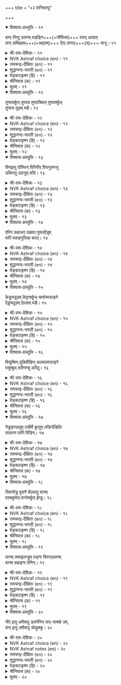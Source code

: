 +++
title = "०२ वान्सिऱप्पु"

+++


<details open><summary>विश्वास-प्रस्तुतिः - ११</summary>

वान्-निऩ्ऱु उलगम् वऴङ्गि+++(=जीवित्वा)+++ वरुद् अलाल्  
तान् अमिऴ्दम्+++(=अमृतम्)+++ ऎऩ्ऱ् उणरऱ्+++(ल्)+++-पाऱ्ऱु।     ११
</details>

<details><summary>श्री-राम-देशिकः - ११</summary>

लोकोऽयं **जीवति** सदा  
यतो वर्षेण हेतुना ।  
लोक-स्थिति-करं वर्षं  
ततो ऽमृतम् इदं **विदुः** ॥ ११॥
</details>

<details><summary>NVK Ashraf choice (en) - ११</summary>

००११
Rain is deemed a nectar of life
As its unfailing fall sustains the world. *
(Satguru Subramuniyaswami)
</details>

<details><summary>रामचन्द्र-दीक्षितः (en) - ११</summary>

11\. vāṉ niṉṟu ulakam vaḻaṅki varutalāṉ,  
tāṉ amiḻtam eṉṟu uṇaral pāṟṟu.

11\. The world for its existence depends on unfailing rainfall; the rain may well be regarded as the nectar of life.  
</details>

<details><summary>शुद्धानन्द-भारती (en) - ११</summary>

1\. வான்நின்று உலகம் வழங்கி வருதலால்  
தான்அமிழ்தம் என்றுணரற் பாற்று  
The genial rain ambrosia call:  
The world but lasts while rain shall fall.         11  
</details>

<details><summary>वेङ्कटकृष्ण (हि) - ११</summary>

11
उचित समय की वृष्टि से, जीवित है संसार ।  
मानी जाती है तभी, वृष्टि अमृत की धार ॥
</details>

<details><summary>श्रीनिवास (क) - ११</summary>

11. मळयिन्दले लोकवु वर्धिसुत्तदॆ; अदुदरिन्द अदु अमृतक्कॆ सम   

</details>

<details><summary>मूलम् - ११</summary>

वान्निऩ्ऱु उलगम् वऴङ्गि वरुदलाल्  
तान्अमिऴ्दम् ऎऩ्ऱुणरऱ्पाऱ्ऱु।     ११
</details>

<details open><summary>विश्वास-प्रस्तुतिः - १२</summary>

तुप्पार्क्कुत् तुप्पाय तुप्पाक्कित् तुप्पार्क्कुत्  
तुप्पाय तूउम् मऴै।     १२
</details>

<details><summary>श्री-राम-देशिकः - १२</summary>

आहारापेक्षलोकस्य भोज्यं धान्यादिकं बहु ।  
उत्पाथ पेयतामेति स्वयं वर्षे जलात्मना ॥ १२॥
</details>

<details><summary>NVK Ashraf choice (en) - १२</summary>

००१२
Rain is not only a consumable for the consumer
But also begets other consumables.
(K. Kannan)
</details>

<details><summary>रामचन्द्र-दीक्षितः (en) - १२</summary>

12\. tuppārkkut tuppu āya tuppu ākki, tuppārkkut  
tuppu āyatūum maḻai.

12\. The rain is the source of all articles of food that man needs. It becomes his drink too.  
</details>

<details><summary>शुद्धानन्द-भारती (en) - १२</summary>

2\. துப்பார்க்குத் துப்பாய துப்பாக்கித் துப்பார்க்குத்  
துப்பாய தூஉம் மழை  
The rain begets the food we eat  
And forms a food and drink concrete.         12  
</details>

<details><summary>वेङ्कटकृष्ण (हि) - १२</summary>

12
आहारी को अति रुचिर‍, अन्नरूप आहार ।  
वृष्ति सृष्टि कर फिर स्वयं, बनती है आहार ॥
</details>

<details><summary>श्रीनिवास (क) - १२</summary>

12. उण्णुववरिगॆ तक्क उणिसन्नु बॆळॆयॆलु नॆरवागुवुदु मळॆ ; नीरडिकॆयिन्द बळलिदवरिगॆ ताने उणिसागुवुदु मळॆ.

</details>

<details><summary>मूलम् - १२</summary>

तुप्पार्क्कुत् तुप्पाय तुप्पाक्कित् तुप्पार्क्कुत्  
तुप्पाय तूउम् मऴै।     १२
</details>

<details open><summary>विश्वास-प्रस्तुतिः - १३</summary>

विण्इऩ्ऱु पॊय्प्पिन् विरिनीर् वियनुलगत्तु  
उळ्निऩ्ऱु उडऱ्ऱुम् पसि।      १३
</details>

<details><summary>श्री-राम-देशिकः - १३</summary>

चतुर्भिः सागरैः देशे व्याप्तेपि क्षुदियं स्थिता ।  
प्राणिनो बाधते मेघे यथाकालमवर्षति ॥ १३॥
</details>

<details><summary>NVK Ashraf choice (en) - १३</summary>

००१३
This vast world, with expanse of seas,
Will still suffer with famine if clouds deceive rain.
(N.V.K. Ashraf)
</details>

<details><summary>रामचन्द्र-दीक्षितः (en) - १३</summary>

13\. viṇ iṉṟu poyppiṉ, virinīr viyaṉ ulakattu-  
uḷ niṉṟu uṭaṟṟum paci.

13\. Hunger would stalk abroad and torment this wide sea-girt world were the rims to fail in time.  
</details>

<details><summary>शुद्धानन्द-भारती (en) - १३</summary>

3\. விண்இன்று பொய்ப்பின் விரிநீர் வியனுலகத்து  
உள்நின்று உடற்றும் பசி  
Let clouds their visits stay, and dearth  
Distresses all the sea-girt earth.         13  
</details>

<details><summary>वेङ्कटकृष्ण (हि) - १३</summary>

13
बादल-दल बरसे नहीं, यदि मौसम में चूक ।  
जलधि-धिरे भूलोक में, क्षुत से हो आति हूक ॥
</details>

<details><summary>श्रीनिवास (क) - १३</summary>

13. मळॆ बारदॆ होदरॆ सुत्तलू नीरिनिन्द व्यापिसिद ई लोकवन्नु हसिवु काडुत्तदॆ.

</details>

<details><summary>मूलम् - १३</summary>

विण्इऩ्ऱु पॊय्प्पिन् विरिनीर् वियनुलगत्तु  
उळ्निऩ्ऱु उडऱ्ऱुम् पसि।      १३
</details>

<details open><summary>विश्वास-प्रस्तुतिः - १४</summary>

एरिन् उऴाअर् उऴवर् पुयल्ऎन्नुम्  
वारि वळङ्गुऩ्ऱिक् काल्।      १४
</details>

<details><summary>श्री-राम-देशिकः - १४</summary>

नष्टायां वर्षसम्पत्तौ धान्योत्पादनतत्पराः ।  
लाङ्गलेन भुवं नैव कर्षयेयुः कृषीवलाः ॥ १४॥
</details>

<details><summary>NVK Ashraf choice (en) - १४</summary>

००१४
If that bounty called rain decrease,
Ploughing by ploughmen would also cease.
(N.V.K. Ashraf)
</details>

<details><summary>रामचन्द्र-दीक्षितः (en) - १४</summary>

14\. ēriṉ uḻāar uḻavar, puyal eṉṉum  
vāri vaḷam kuṉṟikkāl.

14\. The cultivators would cease to plough were the clouds’ free supply of water to fail.  
</details>

<details><summary>शुद्धानन्द-भारती (en) - १४</summary>

4\. ஏரின் உழாஅர் உழவர் புயலென்னும்  
வாரி வளங்குன்றிக் கால்  
Unless the fruitful shower descend,  
The ploughman's sacred toil must end.         14  
</details>

<details><summary>वेङ्कटकृष्ण (हि) - १४</summary>

14
कर्षक जन से खेत में, हल न चलाया जाय ।  
धन-वर्षा-संपत्ति की, कम होती यदि आय ॥
</details>

<details><summary>श्रीनिवास (क) - १४</summary>

14. मोडदिन्द सुरियुव मळॆय नीरिनाश्रयवु बलगुन्दितादरॆ रैतर व्यवसायवू निन्तन्तॆये

</details>

<details><summary>मूलम् - १४</summary>

एरिन् उऴाअर् उऴवर् पुयल्ऎन्नुम्  
वारि वळङ्गुऩ्ऱिक् काल्।      १४
</details>

<details open><summary>विश्वास-प्रस्तुतिः - १५</summary>

कॆडुप्पदूउम् कॆट्टार्क्कुच् चार्वाय्मऱ्ऱाङ्गे  
ऎडुप्पदूउम् ऎल्लाम् मऴै।      १५
</details>

<details><summary>श्री-राम-देशिकः - १५</summary>

वर्षे त्ववर्षत् जगतीं नाशयित्वा कदाचन् ।  
अथ स्वयमनावृष्टि बाधितामपि रक्षति ॥ १५॥
</details>

<details><summary>NVK Ashraf choice (en) - १५</summary>

००१५
Rain holds the power of ruin.
Rain also lifts up those it has ruined.
(Norman Cutler)
</details>

<details><summary>रामचन्द्र-दीक्षितः (en) - १५</summary>

15\. keṭuppatūum, keṭṭārkkuc cārvāy maṟṟu āṅkē  
eṭuppatūum, ellām maḻai.

15\. It is the rain that afflicts man and it is its fall that relieves him.  
</details>

<details><summary>शुद्धानन्द-भारती (en) - १५</summary>

5\. கெடுப்பதூஉங் கெட்டார்க்குச் சார்வாய்மற் றாங்கே  
எடுப்பதூஉம் எல்லாம் மழை  
Destruction it may sometimes pour,  
But only rain can life restore.         15  
</details>

<details><summary>वेङ्कटकृष्ण (हि) - १५</summary>

15
वर्षा है ही आति प्रबल, सब को कर बरबाद ।  
फिर दुखियों का साथ दे, करे वही आबाद ॥
</details>

<details><summary>श्रीनिवास (क) - १५</summary>

15. सकालक्कॆ सुरियदॆ, मळॆ मनुष्यन बाळन्नु कॆडिसुत्तदॆ. अदे रीति सकालक्कॆ सुरिदु, कॆट्ट मनुष्यनन्नु मेलॆत्तुवुदू मळॆये.

</details>

<details><summary>मूलम् - १५</summary>

कॆडुप्पदूउम् कॆट्टार्क्कुच् चार्वाय्मऱ्ऱाङ्गे  
ऎडुप्पदूउम् ऎल्लाम् मऴै।      १५
</details>

<details open><summary>विश्वास-प्रस्तुतिः - १६</summary>

विसुम्बिन् तुळिवीऴिन् अल्लाल्मऱ्ऱाङ्गे  
पसुम्बुल् तलैगाण्बु अरिदु।      १६
</details>

<details><summary>श्री-राम-देशिकः - १६</summary>

जलानां बिन्दवो मेघात् न पतेयुर्यदि क्षितौ ।  
लोके द्रष्टुं न शक्यन्ते हरितास्तृणसम्पदः ॥ १६॥
</details>

<details><summary>NVK Ashraf choice (en) - १६</summary>

००१६
If clouds stop dropping raindrops,
Even blades of grass will stop rising. *
(P.S. Sundaram), (N.V.K. Ashraf)
</details>

<details><summary>रामचन्द्र-दीक्षितः (en) - १६</summary>

16\. vicumpiṉ tuḷi vīḻiṉ allāl, maṟṟu āṅkē  
pacum pul talai kāṇpu aritu.

16\. If the clouds were to withhold rain not even a blade of grass would rustle on earth.  
</details>

<details><summary>शुद्धानन्द-भारती (en) - १६</summary>

6\. விசும்பின் துளிவீழின் அல்லால்மற் றாங்கே  
பசும்புல் தலைகாண்பு அரிது  
No grassy blade its head will rear,  
If from the cloud no drop appear.         16  
</details>

<details><summary>वेङ्कटकृष्ण (हि) - १६</summary>

16
बिना हुए आकाश से, रिमझिम रिमझिम वृष्टि ।  
हरि भरी तृण नोक भी, आयेगी नहीं दृष्टि ॥
</details>

<details><summary>श्रीनिवास (क) - १६</summary>

16. आकाशदिन्द मळॆहनि बेळदॆ, हसिरु हुल्लु कूड तलॆयॆत्तदु.

</details>

<details><summary>मूलम् - १६</summary>

विसुम्बिन् तुळिवीऴिन् अल्लाल्मऱ्ऱाङ्गे  
पसुम्बुल् तलैगाण्बु अरिदु।      १६
</details>

<details open><summary>विश्वास-प्रस्तुतिः - १७</summary>

नॆडुङ्गडलुम् तन्नीर्मै कुऩ्ऱुम् तडिन्दॆऴिलि  
तान्नल्गा तागि विडिन्।      १७
</details>

<details><summary>श्री-राम-देशिकः - १७</summary>

पीत्वा जलनिधिं लोके यदि मेघो न वर्षति ।  
अगाघोऽप्युदधिस्तेन समृद्धिरहितो भवेत् ॥ १७॥
</details>

<details><summary>NVK Ashraf choice (en) - १७</summary>

००१७
Even the vast sea will lose its richness,
If clouds cease and fail to bestow.
(N.V.K. Ashraf), (J. Narayanaswamy)
</details>

<details><summary>रामचन्द्र-दीक्षितः (en) - १७</summary>

17\. neṭuṅ kaṭalum taṉ nīrmai kuṉṟum, taṭintu eḻili-  
tāṉ nalkātu ākiviṭiṉ.

17\. Even the illimitable deep shrinks if the clouds do not pour and replenish it.  
</details>

<details><summary>शुद्धानन्द-भारती (en) - १७</summary>

7\. நெடுங்கடலும் தன்நீர்மை குன்றும் தடிந்தெழிலி  
தான்நல்கா தாகி விடின்  
The ocean's wealth will waste away,  
Except the cloud its stores repay.         17  
</details>

<details><summary>वेङ्कटकृष्ण (हि) - १७</summary>

17
घटा घटा कर जल‍धि को, यदि न करे फिर दान ।  
विस्तृत बड़े समुद्र का, पानी उतरा जान ॥
</details>

<details><summary>श्रीनिवास (क) - १७</summary>

17. मोडवु मळॆयन्नु सुरिसुव कृपॆतोरदॆ होदल्लि, कडलिन अपार जलसम्पत्तु कूड कुग्गिहोगुवुदु.

</details>

<details><summary>मूलम् - १७</summary>

नॆडुङ्गडलुम् तन्नीर्मै कुऩ्ऱुम् तडिन्दॆऴिलि  
तान्नल्गा तागि विडिन्।      १७
</details>

<details open><summary>विश्वास-प्रस्तुतिः - १८</summary>

सिऱप्पॊडु पूसनै सॆल्लादु वानम्  
वऱक्कुमेल् वानोर्क्कुम् ईण्डु।      १८
</details>

<details><summary>श्री-राम-देशिकः - १८</summary>

देवताराधनं नित्यं विशेषादुत्सवादिकम् ।  
लोके नैव प्रवर्तेत मेघो यदि न वर्षति ॥ १८॥
</details>

<details><summary>NVK Ashraf choice (en) - १८</summary>

००१८
If the heavens dry up, the very gods
Will lack festival and worship.
(P.S. Sundaram)
</details>

<details><summary>रामचन्द्र-दीक्षितः (en) - १८</summary>

18\. ciṟappoṭu pūcaṉai cellātu-vāṉam  
vaṟakkumēl, vāṉōrkkum, īṇṭu.

18\. If the rains were to fail there would be no more o£ferings and festivals to the gods.  
</details>

<details><summary>शुद्धानन्द-भारती (en) - १८</summary>

8\. சிறப்பொடு பூசனை செல்லாது வானம்  
வறக்குமேல் வானோர்க்கும் ஈண்டு  
The earth, beneath a barren sky,  
Would offerings for the gods deny.         18  
</details>

<details><summary>वेङ्कटकृष्ण (हि) - १८</summary>

18
देवाराधन नित्य का, उत्सव सहित अमंद ।  
वृष्टि न हो तो भूमि पर, हो जावेगा बंद ॥
</details>

<details><summary>श्रीनिवास (क) - १८</summary>

18. ई लोकदल्लि मळॆ सुरियदिद्दरॆ, मेलु लोकदल्लिरुव देवतॆगळिगू जनरु पूजॆ, उत्सवगळन्नु वैभवदिन्द नडॆसुवुदिल्ल.

</details>

<details><summary>मूलम् - १८</summary>

सिऱप्पॊडु पूसनै सॆल्लादु वानम्  
वऱक्कुमेल् वानोर्क्कुम् ईण्डु।      १८
</details>

<details open><summary>विश्वास-प्रस्तुतिः - १९</summary>

तानम् तवम्इरण्डुम् तङ्गा वियन्उलगम्  
वानम् वऴङ्गा तॆनिन्।      १९
</details>

<details><summary>श्री-राम-देशिकः - १९</summary>

परार्थमिह यद्दानमात्मार्थञ्चेह यत् तपः ।  
अभयं न भवेल्लोके यदि देवो न वर्षति ॥ १९॥
</details>

<details><summary>NVK Ashraf choice (en) - १९</summary>

००१९
Both charity and penance would cease in this vast world,
Should heavens fail to deliver.
(N.V.K. Ashraf)
</details>

<details><summary>रामचन्द्र-दीक्षितः (en) - १९</summary>

19\. tāṉam tavam iraṇṭum taṅkā, viyaṉ ulakam  
vāṉam vaḻaṅkātu eṉiṉ.

19\. If the rains were to fail, there would neither be alms nor penance on this wide earth.  
</details>

<details><summary>शुद्धानन्द-भारती (en) - १९</summary>

9\. தானம் தவம்இரண்டும் தங்கா வியன்உலகம்  
வானம் வழங்கா தெனின்.  
Were heaven above to fail below  
Nor alms nor penance earth would show.         19  
</details>

<details><summary>वेङ्कटकृष्ण (हि) - १९</summary>

19
इस विस्तृत संसार में, दान पुण्य तप कर्म ।  
यदि पानी बरसे नहीं, टिकें न दोनों कर्म ॥
</details>

<details><summary>श्रीनिवास (क) - १९</summary>

19. मळॆयागदे होदरॆ ई लोकदल्लि दान, तपस्सु ऎरडू नॆलॆसि इरुवुदिल्ल.

</details>

<details><summary>मूलम् - १९</summary>

तानम् तवम्इरण्डुम् तङ्गा वियन्उलगम्  
वानम् वऴङ्गा तॆनिन्।      १९
</details>

<details open><summary>विश्वास-प्रस्तुतिः - २०</summary>

नीर् इऩ्ऱु अमैयादु उलगॆनिन् यार्-यार्क्क् उम्,  
वान् इऩ्ऱु अमैयादु ऒऴुक्कु।      २०
</details>

<details><summary>श्री-राम-देशिकः - २०</summary>

जलाभावे **लोकयात्रा**  
सर्वेषाम् एव देहिनाम् ।  
**न** स्यात्; वर्षं विना नैतत्;  
सदाचारादिकं तथा ॥ २०॥
</details>

<details><summary>NVK Ashraf choice (en) - २०</summary>

००२०
If the world cannot exist without water,
Neither can water exist without rain. *
(P.S. Sundaram), (Satguru Subramuniyaswami)
</details>

<details><summary>NVK Ashraf notes (en) - २०</summary>

२०. The word "ऒऴुक्कु" could be taken to mean either "conduct/virtue" or "flow/discharge/water". Thus, an alternate, but equally valid translation is: "If life cannot be sustained without water, virtue too depends on rain" - (S.M. Diaz). Using the other meaning, the couplet could also be translated as: "Life cannot exist without water, nor can flowing water without rain" – (N.V.K. Ashraf). 
</details>

<details><summary>रामचन्द्र-दीक्षितः (en) - २०</summary>

20\. nīr iṉṟu amaiyātu ulakueṉiṉ, yāryārkkum  
vāṉ iṉṟu amaiyātu oḻukku.

20\. The world cannot exist without water; there will be no ceaseless supply without rainfall.
</details>

<details><summary>शुद्धानन्द-भारती (en) - २०</summary>

10\. நீர்இன்று அமையாது உலகெனின் யார்யார்க்கும்  
வான்இன்று அமையாது ஒழுக்கு  
Water is life that comes from rain  
Sans rain our duties go in vain.         20  
</details>

<details><summary>वेङ्कटकृष्ण (हि) - २०</summary>

20
नीर बिना भूलोक का, ज्यों न चले व्यापार ।  
कभी किसी में नहिं टिके, वर्षा बिन आचार ॥
</details>

<details><summary>श्रीनिवास (क) - २०</summary>

20. नीरिनिन्दले लोकाचार ऎल्ल; मळॆ बारदिद्दरॆ, ऒळ्ळॆय आचार नडवळिकॆगळू नॆलॆयागि निल्लुवुदिल्ल.
</details>

<details><summary>मूलम् - २०</summary>

नीर्इऩ्ऱु अमैयादु उलगॆनिन् यार्यार्क्कुम्  
वान्इऩ्ऱु अमैयादु ऒऴुक्कु।      २०
</details>
